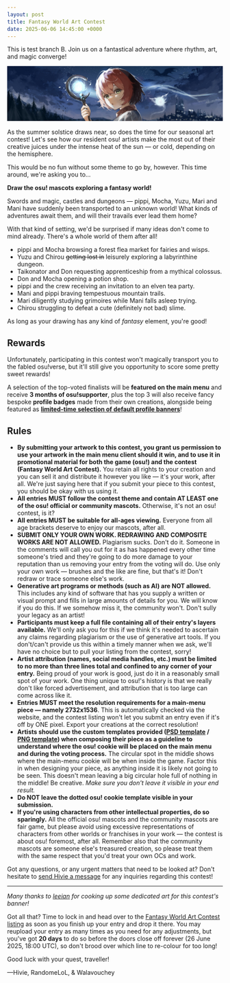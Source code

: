 ```yaml
---
layout: post
title: Fantasy World Art Contest
date: 2025-06-06 14:45:00 +0000
---
```


This is test branch B. Join us on a fantastical adventure where rhythm, art, and magic converge!

![](/wiki/shared/news/2025-06-06-fantasy-world-art-contest/banner.jpg)

As the summer solstice draws near, so does the time for our seasonal art contest! Let's see how our resident osu! artists make the most out of their creative juices under the intense heat of the sun — or cold, depending on the hemisphere.

This would be no fun without some theme to go by, however. This time around, we're asking you to...

**Draw the osu! mascots exploring a fantasy world!**

Swords and magic, castles and dungeons — pippi, Mocha, Yuzu, Mari and Mani have suddenly been transported to an unknown world! What kinds of adventures await them, and will their travails ever lead them home?

With that kind of setting, we'd be surprised if many ideas don't come to mind already. There's a whole world of them after all!

- pippi and Mocha browsing a forest flea market for fairies and wisps.
- Yuzu and Chirou ~~getting lost in~~ leisurely exploring a labyrinthine dungeon.
- Taikonator and Don requesting apprenticeship from a mythical colossus.
- Don and Mocha opening a potion shop.
- pippi and the crew receiving an invitation to an elven tea party.
- Mani and pippi braving tempestuous mountain trails.
- Mari diligently studying grimoires while Mani falls asleep trying.
- Chirou struggling to defeat a cute (definitely not bad) slime.

As long as your drawing has any kind of *fantasy* element, you're good!

## Rewards

Unfortunately, participating in this contest won't magically transport you to the fabled osu!verse, but it'll still give you opportunity to score some pretty sweet rewards!

A selection of the top-voted finalists will be **featured on the main menu** and receive **3 months of osu!supporter**, plus the top 3 will also receive fancy bespoke **profile badges** made from their own creations, alongside being featured as  [**limited-time selection of default profile banners**](https://osu.ppy.sh/home/news/2024-07-15-aerial-antics-art-results#new-profile-customisations)!

## Rules

- **By submitting your artwork to this contest, you grant us permission to use your artwork in the main menu client should it win, and to use it in promotional material for both the game (osu!) and the contest (Fantasy World Art Contest).** You retain all rights to your creation and you can sell it and distribute it however you like — it's your work, after all. We're just saying here that if you submit your piece to this contest, you should be okay with us using it.
- **All entries MUST follow the contest theme and contain AT LEAST one of the osu! official or community mascots.** Otherwise, it's not an osu! contest, is it?
- **All entries MUST be suitable for all-ages viewing.** Everyone from all age brackets deserve to enjoy our mascots, after all.
- **SUBMIT ONLY YOUR OWN WORK. REDRAWING AND COMPOSITE WORKS ARE NOT ALLOWED.** Plagiarism sucks. Don't do it. Someone in the comments will call you out for it as has happened every other time someone's tried and they're going to do more damage to your reputation than us removing your entry from the voting will do. Use only your own work — brushes and the like are fine, but that's it! Don't redraw or trace someone else's work.
- **Generative art programs or methods (such as AI) are NOT allowed.** This includes any kind of software that has you supply a written or visual prompt and fills in large amounts of details for you. We will know if you do this. If we somehow miss it, the community won't. Don't sully your legacy as an artist!
- **Participants must keep a full file containing all of their entry's layers available.** We'll only ask you for this if we think it's needed to ascertain any claims regarding plagiarism or the use of generative art tools. If you don't/can't provide us this within a timely manner when we ask, we'll have no choice but to pull your listing from the contest, sorry!
- **Artist attribution (names, social media handles, etc.) must be limited to no more than three lines total and confined to any corner of your entry.** Being proud of your work is good, just do it in a reasonably small spot of your work. One thing unique to osu!'s history is that we really don't like forced advertisement, and attribution that is too large can come across like it.
- **Entries MUST meet the resolution requirements for a main-menu piece — namely 2732x1536**. This is automatically checked via the website, and the contest listing won't let you submit an entry even if it's off by ONE pixel. Export your creations at the correct resolution!
- **Artists should use the custom templates provided ([PSD template](https://assets.ppy.sh/events/fanart/templates/osu%21%20main%20menu%202732x1536.psd?2017) / [PNG template](https://assets.ppy.sh/events/fanart/templates/osu%21%20main%20menu%202732x1536.png?2017)) when composing their piece as a guideline to understand where the osu! cookie will be placed on the main menu and during the voting process.** The circular spot in the middle shows where the main-menu cookie will be when inside the game. Factor this in when designing your piece, as anything inside it is likely not going to be seen. This doesn't mean leaving a big circular hole full of nothing in the middle! Be creative. *Make sure you don't leave it visible in your end result.*
- **Do NOT leave the dotted osu! cookie template visible in your submission.**
- **If you're using characters from other intellectual properties, do so sparingly.** All the official osu! mascots and the community mascots are fair game, but please avoid using excessive representations of characters from other worlds or franchises in your work — the contest is about osu! foremost, after all. Remember also that the community mascots are someone else's treasured creation, so please treat them with the same respect that you'd treat your own OCs and work.

Got any questions, or any urgent matters that need to be looked at? Don't hesitate to [send Hivie a message](https://osu.ppy.sh/community/chat?sendto=14102976) for any inquiries regarding this contest!

---

*Many thanks to [leeian](https://osu.ppy.sh/users/12595640) for cooking up some dedicated art for this contest's banner!*

Got all that? Time to lock in and head over to the [Fantasy World Art Contest listing](https://osu.ppy.sh/community/contests/249) as soon as you finish up your entry and drop it there. You may reupload your entry as many times as you need for any adjustments, but you've got **20 days** to do so before the doors close off forever (26 June 2025, 18:00 UTC), so don't brood over which line to re-colour for too long!

Good luck with your quest, traveller!

—Hivie, RandomeLoL, & Walavouchey
